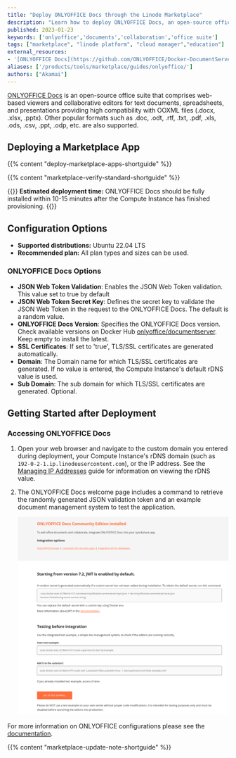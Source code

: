```yaml
---
title: "Deploy ONLYOFFICE Docs through the Linode Marketplace"
description: "Learn how to deploy ONLYOFFICE Docs, an open-source office suite with web-based viewers and collaborative editors for text documents, spreadsheets, and presentations on the Linode platform."
published: 2023-01-23
keywords: ['onlyoffice','documents','collaboration','office suite']
tags: ["marketplace", "linode platform", "cloud manager","education"]
external_resources:
- '[ONLYOFFICE Docs](https://github.com/ONLYOFFICE/Docker-DocumentServer)'
aliases: ['/products/tools/marketplace/guides/onlyoffice/']
authors: ["Akamai"]
---
```


[ONLYOFFICE Docs](https://github.com/ONLYOFFICE/Docker-DocumentServer) is an open-source office suite that comprises web-based viewers and collaborative editors for text documents, spreadsheets, and presentations providing high compatibility with OOXML files (.docx, .xlsx, .pptx). Other popular formats such as .doc, .odt, .rtf, .txt, .pdf, .xls, .ods, .csv, .ppt, .odp, etc. are also supported.

## Deploying a Marketplace App

{{% content "deploy-marketplace-apps-shortguide" %}}

{{% content "marketplace-verify-standard-shortguide" %}}

{{<note>}}
**Estimated deployment time:** ONLYOFFICE Docs should be fully installed within 10-15 minutes after the Compute Instance has finished provisioning.
{{</note>}}

## Configuration Options

- **Supported distributions:** Ubuntu 22.04 LTS
- **Recommended plan:** All plan types and sizes can be used.

### ONLYOFFICE Docs Options

- **JSON Web Token Validation**: Enables the JSON Web Token validation. This value set to true by default
- **JSON Web Token Secret Key**: Defines the secret key to validate the JSON Web Token in the request to the ONLYOFFICE Docs. The default is a random value.
- **ONLYOFFICE Docs Version**: Specifies the ONLYOFFICE Docs version. Check available versions on Docker Hub [onlyoffice/documentserver](https://hub.docker.com/r/onlyoffice/documentserver/). Keep empty to install the latest.
- **SSL Certificates**: If set to 'true', TLS/SSL certificates are generated automatically.
- **Domain**: The Domain name for which TLS/SSL certificates are generated. If no value is entered, the Compute Instance's default rDNS value is used.
- **Sub Domain**: The sub domain for which TLS/SSL certificates are generated. Optional.

## Getting Started after Deployment

### Accessing ONLYOFFICE Docs

1.  Open your web browser and navigate to the custom domain you entered during deployment, your Compute Instance's rDNS domain (such as `192-0-2-1.ip.linodeusercontent.com`), or the IP address. See the [Managing IP Addresses](/docs/products/compute/compute-instances/guides/manage-ip-addresses/#configuring-rdns) guide for information on viewing the rDNS value.

1. The ONLYOFFICE Docs welcome page includes a command to retrieve the randomly generated JSON validation token and an example document management system to test the application.

    ![Screenshot of ONLYOFFICE Docs Welcome page](onlyoffice-welcome.png)

For more information on ONLYOFFICE configurations please see the [documentation](https://helpcenter.onlyoffice.com/userguides/docs-index.aspx).

{{% content "marketplace-update-note-shortguide" %}}
